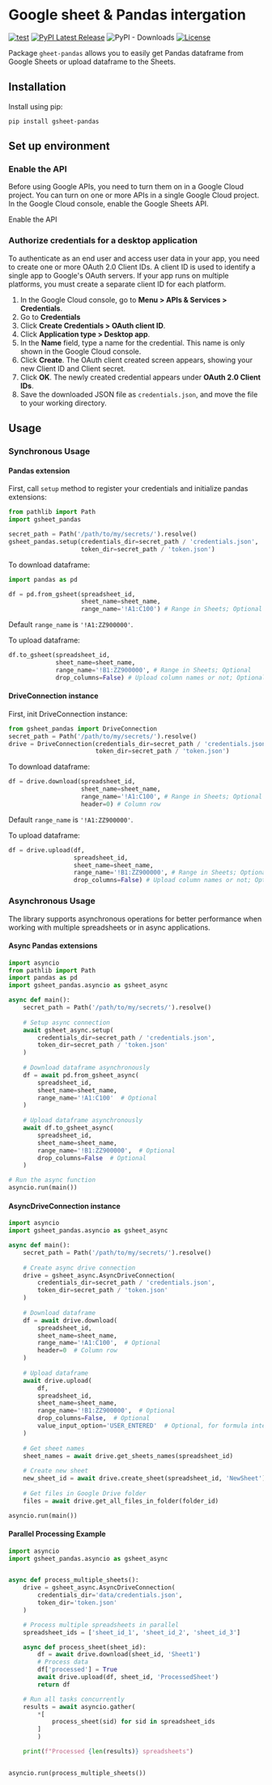 # Google sheet & Pandas intergation

[![test](https://github.com/iakov-kaiumov/gsheet-pandas/actions/workflows/test.yml/badge.svg)](https://github.com/iakov-kaiumov/gsheet-pandas/actions/workflows/test.yml)
[![PyPI Latest Release](https://img.shields.io/pypi/v/gsheet-pandas.svg)](https://pypi.org/project/gsheet-pandas/)
![PyPI - Downloads](https://img.shields.io/pypi/dm/gsheet-pandas)
[![License](https://img.shields.io/pypi/l/gsheet-pandas.svg)](https://github.com/iakov-kaiumov/gsheet-pandas/blob/main/LICENSE)

Package `gheet-pandas` allows you to easily get Pandas dataframe from Google Sheets or upload dataframe to the Sheets.

## Installation
Install using pip:
```
pip install gsheet-pandas
```

## Set up environment
### Enable the API

Before using Google APIs, you need to turn them on in a Google Cloud project. You can turn on one or more APIs in a single Google Cloud project.
In the Google Cloud console, enable the Google Sheets API.

Enable the API

### Authorize credentials for a desktop application

To authenticate as an end user and access user data in your app, you need to create one or more OAuth 2.0 Client IDs. A client ID is used to identify a single app to Google's OAuth servers. If your app runs on multiple platforms, you must create a separate client ID for each platform.
1. In the Google Cloud console, go to **Menu > APIs & Services > Credentials**.
2. Go to **Credentials**
3. Click **Create Credentials > OAuth client ID**. 
4. Click **Application type > Desktop app**. 
5. In the **Name** field, type a name for the credential. This name is only shown in the Google Cloud console. 
6. Click **Create**. The OAuth client created screen appears, showing your new Client ID and Client secret. 
7. Click **OK**. The newly created credential appears under **OAuth 2.0 Client IDs**. 
8. Save the downloaded JSON file as `credentials.json`, and move the file to your working directory.

## Usage

### Synchronous Usage
#### Pandas extension
First, call `setup` method to register your credentials and initialize pandas extensions:
```python
from pathlib import Path
import gsheet_pandas

secret_path = Path('/path/to/my/secrets/').resolve()
gsheet_pandas.setup(credentials_dir=secret_path / 'credentials.json',
                    token_dir=secret_path / 'token.json')
```

To download dataframe:
```python
import pandas as pd

df = pd.from_gsheet(spreadsheet_id, 
                    sheet_name=sheet_name,
                    range_name='!A1:C100') # Range in Sheets; Optional
```
Default `range_name` is `'!A1:ZZ900000'`.

To upload dataframe:
```python
df.to_gsheet(spreadsheet_id, 
             sheet_name=sheet_name,
             range_name='!B1:ZZ900000', # Range in Sheets; Optional
             drop_columns=False) # Upload column names or not; Optional
```

#### DriveConnection instance
First, init DriveConnection instance:
```python
from gsheet_pandas import DriveConnection
secret_path = Path('/path/to/my/secrets/').resolve()
drive = DriveConnection(credentials_dir=secret_path / 'credentials.json', 
                        token_dir=secret_path / 'token.json')
```

To download dataframe:
```python
df = drive.download(spreadsheet_id, 
                    sheet_name=sheet_name,
                    range_name='!A1:C100', # Range in Sheets; Optional
                    header=0) # Column row
```
Default `range_name` is `'!A1:ZZ900000'`.

To upload dataframe:
```python
df = drive.upload(df,
                  spreadsheet_id, 
                  sheet_name=sheet_name,
                  range_name='!B1:ZZ900000', # Range in Sheets; Optional
                  drop_columns=False) # Upload column names or not; Optional
```

### Asynchronous Usage

The library supports asynchronous operations for better performance when working with multiple spreadsheets or in async applications.

#### Async Pandas extensions
```python
import asyncio
from pathlib import Path
import pandas as pd
import gsheet_pandas.asyncio as gsheet_async

async def main():
    secret_path = Path('/path/to/my/secrets/').resolve()
    
    # Setup async connection
    await gsheet_async.setup(
        credentials_dir=secret_path / 'credentials.json',
        token_dir=secret_path / 'token.json'
    )
    
    # Download dataframe asynchronously
    df = await pd.from_gsheet_async(
        spreadsheet_id,
        sheet_name=sheet_name,
        range_name='!A1:C100'  # Optional
    )
    
    # Upload dataframe asynchronously
    await df.to_gsheet_async(
        spreadsheet_id,
        sheet_name=sheet_name,
        range_name='!B1:ZZ900000',  # Optional
        drop_columns=False  # Optional
    )

# Run the async function
asyncio.run(main())
```

#### AsyncDriveConnection instance
```python
import asyncio
import gsheet_pandas.asyncio as gsheet_async

async def main():
    secret_path = Path('/path/to/my/secrets/').resolve()
    
    # Create async drive connection
    drive = gsheet_async.AsyncDriveConnection(
        credentials_dir=secret_path / 'credentials.json',
        token_dir=secret_path / 'token.json'
    )
    
    # Download dataframe
    df = await drive.download(
        spreadsheet_id,
        sheet_name=sheet_name,
        range_name='!A1:C100',  # Optional
        header=0  # Column row
    )
    
    # Upload dataframe
    await drive.upload(
        df,
        spreadsheet_id,
        sheet_name=sheet_name,
        range_name='!B1:ZZ900000',  # Optional
        drop_columns=False,  # Optional
        value_input_option='USER_ENTERED'  # Optional, for formula interpretation
    )
    
    # Get sheet names
    sheet_names = await drive.get_sheets_names(spreadsheet_id)
    
    # Create new sheet
    new_sheet_id = await drive.create_sheet(spreadsheet_id, 'NewSheet')
    
    # Get files in Google Drive folder
    files = await drive.get_all_files_in_folder(folder_id)

asyncio.run(main())
```

#### Parallel Processing Example

```python
import asyncio
import gsheet_pandas.asyncio as gsheet_async


async def process_multiple_sheets():
    drive = gsheet_async.AsyncDriveConnection(
        credentials_dir='data/credentials.json',
        token_dir='token.json'
    )

    # Process multiple spreadsheets in parallel
    spreadsheet_ids = ['sheet_id_1', 'sheet_id_2', 'sheet_id_3']

    async def process_sheet(sheet_id):
        df = await drive.download(sheet_id, 'Sheet1')
        # Process data
        df['processed'] = True
        await drive.upload(df, sheet_id, 'ProcessedSheet')
        return df

    # Run all tasks concurrently
    results = await asyncio.gather(
        *[
            process_sheet(sid) for sid in spreadsheet_ids
        ]
        )

    print(f"Processed {len(results)} spreadsheets")


asyncio.run(process_multiple_sheets())
```
